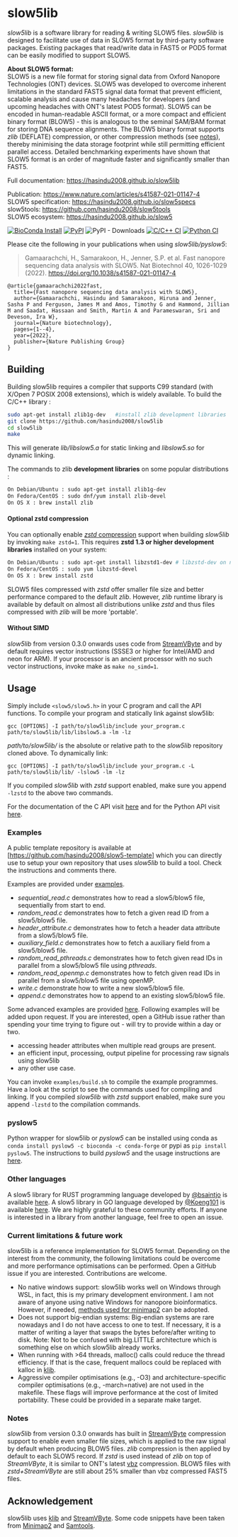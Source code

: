 # slow5lib

*slow5lib* is a software library for reading & writing SLOW5 files. *slow5lib* is designed to facilitate use of data in SLOW5 format by third-party software packages. Existing packages that read/write data in FAST5 or POD5 format can be easily modified to support SLOW5.

**About SLOW5 format:**<br/>
SLOW5 is a new file format for storing signal data from Oxford Nanopore Technologies (ONT) devices. SLOW5 was developed to overcome inherent limitations in the standard FAST5 signal data format that prevent efficient, scalable analysis and cause many headaches for developers (and upcoming headaches with ONT's latest POD5 format). SLOW5 can be encoded in human-readable ASCII format, or a more compact and efficient binary format (BLOW5) - this is analogous to the seminal SAM/BAM format for storing DNA sequence alignments. The BLOW5 binary format supports  *zlib* (DEFLATE) compression, or other compression methods (see [notes](https://github.com/hasindu2008/slow5lib#notes)), thereby minimising the data storage footprint while still permitting efficient parallel access. Detailed benchmarking experiments have shown that SLOW5 format is an order of magnitude faster and significantly smaller than FAST5.

Full documentation: https://hasindu2008.github.io/slow5lib<br/>
<!-- Pre-print: https://www.biorxiv.org/content/10.1101/2021.06.29.450255v1<br/> -->
Publication: https://www.nature.com/articles/s41587-021-01147-4<br/>
SLOW5 specification: https://hasindu2008.github.io/slow5specs<br/>
slow5tools: https://github.com/hasindu2008/slow5tools<br/>
SLOW5 ecosystem: https://hasindu2008.github.io/slow5<br/>

[![BioConda Install](https://img.shields.io/conda/dn/bioconda/pyslow5.svg?style=flag&label=BioConda%20install)](https://anaconda.org/bioconda/pyslow5)
[![PyPI](https://img.shields.io/pypi/v/pyslow5.svg?style=flat)](https://pypi.python.org/pypi/pyslow5)
![PyPI - Downloads](https://img.shields.io/pypi/dm/pyslow5?label=pyslow5%20PyPi)
[![C/C++ CI](https://github.com/hasindu2008/slow5lib/actions/workflows/c-cpp.yml/badge.svg)](https://github.com/hasindu2008/slow5lib/actions/workflows/c-cpp.yml)
[![Python CI](https://github.com/hasindu2008/slow5lib/actions/workflows/python.yml/badge.svg)](https://github.com/hasindu2008/slow5lib/actions/workflows/python.yml)

Please cite the following in your publications when using *slow5lib/pyslow5*:

> Gamaarachchi, H., Samarakoon, H., Jenner, S.P. et al. Fast nanopore sequencing data analysis with SLOW5. Nat Biotechnol 40, 1026-1029 (2022). https://doi.org/10.1038/s41587-021-01147-4

```
@article{gamaarachchi2022fast,
  title={Fast nanopore sequencing data analysis with SLOW5},
  author={Gamaarachchi, Hasindu and Samarakoon, Hiruna and Jenner, Sasha P and Ferguson, James M and Amos, Timothy G and Hammond, Jillian M and Saadat, Hassaan and Smith, Martin A and Parameswaran, Sri and Deveson, Ira W},
  journal={Nature biotechnology},
  pages={1--4},
  year={2022},
  publisher={Nature Publishing Group}
}
```

## Building

Building slow5lib requires a compiler that supports C99 standard (with X/Open 7 POSIX 2008 extensions), which is widely available.
To build the C/C++ library :

```sh
sudo apt-get install zlib1g-dev   #install zlib development libraries
git clone https://github.com/hasindu2008/slow5lib
cd slow5lib
make
```

This will generate *lib/libslow5.a* for static linking and *libslow5.so* for dynamic linking.

The commands to zlib __development libraries__ on some popular distributions :
```sh
On Debian/Ubuntu : sudo apt-get install zlib1g-dev
On Fedora/CentOS : sudo dnf/yum install zlib-devel
On OS X : brew install zlib
```


#### Optional zstd compression

You can optionally enable [*zstd* compression](https://facebook.github.io/zstd) support when building *slow5lib* by invoking `make zstd=1`. This requires __zstd 1.3 or higher development libraries__ installed on your system:

```sh
On Debian/Ubuntu : sudo apt-get install libzstd1-dev # libzstd-dev on newer distributions if libzstd1-dev is unavailable
On Fedora/CentOS : sudo yum libzstd-devel
On OS X : brew install zstd
```

SLOW5 files compressed with *zstd* offer smaller file size and better performance compared to the default *zlib*. However, *zlib* runtime library is available by default on almost all distributions unlike *zstd* and thus files compressed with *zlib* will be more 'portable'.

#### Without SIMD

*slow5lib* from version 0.3.0 onwards uses code from [StreamVByte](https://github.com/lemire/streamvbyte) and by default requires vector instructions (SSSE3 or higher for Intel/AMD and neon for ARM). If your processor is an ancient processor with no such vector instructions, invoke make as `make no_simd=1`.


## Usage

Simply include `<slow5/slow5.h>` in your C program and call the API functions. To compile your program and statically link against slow5lib:

```
gcc [OPTIONS] -I path/to/slow5lib/include your_program.c path/to/slow5lib/lib/libslow5.a -lm -lz
```
*path/to/slow5lib/* is the absolute or relative path to the *slow5lib* repository cloned above. To dynamically link:
```
gcc [OPTIONS] -I path/to/slow5lib/include your_program.c -L path/to/slow5lib/lib/ -lslow5 -lm -lz
```

If you compiled *slow5lib* with *zstd* support enabled, make sure you append `-lzstd` to the above two commands.


For the documentation of the C API visit [here](https://hasindu2008.github.io/slow5lib/slow5_api/slow5.html) and for the Python API visit [here](https://hasindu2008.github.io/slow5lib/pyslow5_api/pyslow5.html).


### Examples

A public template repository is available at [https://github.com/hasindu2008/slow5-template] which you can directly use to setup your own repository that uses *slow5lib* to build a tool. Check the instructions and comments there.

Examples are provided under [examples](https://github.com/hasindu2008/slow5lib/tree/master/examples).
- *sequential_read.c* demonstrates how to read a slow5/blow5 file, sequentially from start to end.
- *random_read.c* demonstrates how to fetch a given read ID from a slow5/blow5 file.
- *header_attribute.c* demonstrates how to fetch a header data attribute from a slow5/blow5 file.
- *auxiliary_field.c* demonstrates how to fetch a auxiliary field from a slow5/blow5 file.
- *random_read_pthreads.c* demonstrates how to fetch given read IDs in parallel from a slow5/blow5 file using *pthreads*.
- *random_read_openmp.c* demonstrates how to fetch given read IDs in parallel from a slow5/blow5 file using openMP.
- *write.c* demonstrate how to write a new slow5/blow5 file.
- *append.c* demonstrates how to append to an existing slow5/blow5 file.

Some advanced examples are provided [here](https://github.com/hasindu2008/slow5lib/tree/master/examples/adv).
Following examples will be added upon request. If you are interested, open a GitHub issue rather than spending your time trying to figure out - will try to provide within a day or two.
- accessing header attributes when multiple read groups are present.
- an efficient input, processing, output pipeline for processing raw signals using slow5lib
- any other use case.

You can invoke `examples/build.sh` to compile the example programmes. Have a look at the script to see the commands used for compiling and linking. If you compiled *slow5lib* with *zstd* support enabled, make sure you append `-lzstd` to the compilation commands.


### pyslow5

Python wrapper for slow5lib or *pyslow5* can be installed using conda as `conda install pyslow5 -c bioconda -c conda-forge` or pypi as `pip install pyslow5`.
The instructions to build *pyslow5* and the usage instructions are [here](https://hasindu2008.github.io/slow5lib/pyslow5_api/pyslow5.html).

### Other languages

A slow5 library for RUST programming language developed by [@bsaintjo](https://github.com/bsaintjo/) is available [here](https://docs.rs/slow5/latest/slow5). A slow5 library in GO language developed by [@Koeng101](https://github.com/Koeng101) is available [here](https://github.com/TimothyStiles/poly/pull/220). We are highly grateful to these community efforts. If anyone is interested in a library from another language, feel free to open an issue.

### Current limitations & future work

slow5lib is a reference implementation for SLOW5 format. Depending on the interest from the community, the following limitations could be overcome and more performance optimisations can be performed. Open a GitHub issue if you are interested. Contributions are welcome.

- No native windows support: slow5lib works well on Windows through WSL, in fact, this is my primary development environment. I am not aware of anyone using native Windows for nanopore bioinformatics. However, if needed, [methods used for minimap2](https://github.com/lh3/minimap2/issues/19) can be adopted.
- Does not support big-endian systems: Big-endian systems are rare nowadays and I do not have access to one to test. If necessary, it is a matter of writing a layer that swaps the bytes before/after writing to disk. Note: Not to be confused with big.LITTLE architecture which is something else on which slow5lib already works.
- When running with >64 threads, malloc() calls could reduce the thread efficiency. If that is the case, frequent mallocs could be replaced with kalloc in [klib](https://github.com/attractivechaos/klib).
- Aggressive compiler optimisations (e.g.,  -O3) and architecture-specific compiler optimisations (e.g., -march=native) are not used in the makefile. These flags will improve performance at the cost of limited portability. These could be provided in a separate make target.


### Notes

*slow5lib* from version 0.3.0 onwards has built in [StreamVByte](https://github.com/lemire/streamvbyte) compression support to enable even smaller file sizes, which is applied to the raw signal by default when producing BLOW5 files.  *zlib* compression is then applied by default to each SLOW5 record. If *zstd* is used instead of *zlib* on top of *StreamVByte*, it is similar to ONT's latest [vbz](https://github.com/nanoporetech/vbz_compression) compression. BLOW5 files with *zstd+StreamVByte* are still about 25% smaller than vbz compressed FAST5 files.

## Acknowledgement
slow5lib uses [klib](https://github.com/attractivechaos/klib) and [StreamVByte](https://github.com/lemire/streamvbyte). Some code snippets have been taken from [Minimap2](https://github.com/lh3/minimap2) and [Samtools](http://samtools.sourceforge.net/).
